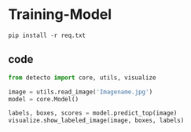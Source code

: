 # Training-Model


    pip install -r req.txt



## code
```python
from detecto import core, utils, visualize

image = utils.read_image('Imagename.jpg')
model = core.Model()

labels, boxes, scores = model.predict_top(image)
visualize.show_labeled_image(image, boxes, labels)
```